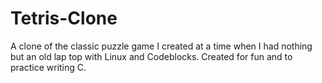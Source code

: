 # Tetris-Clone
A clone of the classic puzzle game I created at a time when I had nothing but an old lap top with Linux and Codeblocks. Created for fun and to practice writing C.
